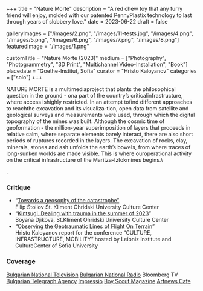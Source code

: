 +++
title = "Nature Morte"
description = "A red chew toy that any furry friend will enjoy, molded with our patented PennyPlastix technology to last through years of slobbery love."
date = 2023-06-22
draft = false

galleryImages = ["/images/2.png", "/images/11-tests.jpg", "/images/4.png", "/images/5.png", "/images/6.png", "/images/7.png", "/images/8.png"]
featuredImage = "/images/1.png"


customTitle = "Nature Morte (2023)"
medium = ["Photography", "Photogrammetry", "3D Print", "Multichannel Video-Installation", "Book"]
placedate = "Goethe-Institut, Sofia"
curator = "Hristo Kaloyanov"
categories = ["solo"]
+++

NATURE MORTE is a multimediaproject that plants the philosophical question in the ground - ona part of the country’s criticalinfrastructure, where access ishighly restricted. In an attempt tofind different approaches to reachthe excavation and its visualiza-tion, open data from satellite and geological surveys and measurements were used, through which the digital topography of the mines was built. Although the cosmic time of geoformation - the million-year superimposition of layers that proceeds in relative calm, where separate elements barely interact, there are also short periods of ruptures recorded in the layers. The excavation of rocks, clay, minerals, stones and ash unfolds the earth’s bowels, from where traces of long-sunken worlds are made visible. This is where ouroperational activity on the critical infrastructure of the Maritza-Iztokmines begins.\ 

.
### Critique
- “[Towards a geosophy of the catastrophe”](https://culturecenter-su.org/philip-stoilov-nature-morte/)\
Filip Stoilov St. Kliment Ohridski University Culture Center
- “[Kintsugi. Dealing with trauma in the summer of 2023](https://culturecenter-su.org/kritika-x-3-june2023-boyana-dzhikova/)”\
Boyana Djikova, St.Kliment Ohridski University Culture Center
- “[Observing the Geotraumatic Lines of Flight On Terrain](https://culturecenter-su.org/wp-content/uploads/2023/10/programme-2023.pdf)”\
Hristo Kaloyanov report for the conference “CULTURE, INFRASTRUCTURE, MOBILITY” hosted by Leibniz Institute and CultureCenter of Sofia University

### Coverage
[Bulgarian National Television](https://bnt.bg/news/izlozhbata-nature-morte-v-gyote-institut-v347709-319285news.html)
[Bulgarian National Radio](https://bnr.bg/horizont/post/101854514/nature-morte-tvorcheski-pogled-kam-vagledobivnata-industria)
Bloomberg TV
[Bulgarian Telegraph Agency](https://www.bta.bg/bg/news/lik/491946-diskusiya-na-tema-vaglishtna-tropika-razglezhda-dobiva-na-ruda-i-kak-vdahnovya)
[Impressio](https://impressio.dir.bg/photography/vaglishtna-tropika-v-gyote-institut-i-ko-op)
[Boy Scout Magazine](https://boyscoutmag.com/2023/07/kakvo-da-pravim-v-sofia-prez-july-2/)
[Artnews Cafe](https://openartfiles.bg/openartfiles.bg/public/bg/artnewscafebulletin)